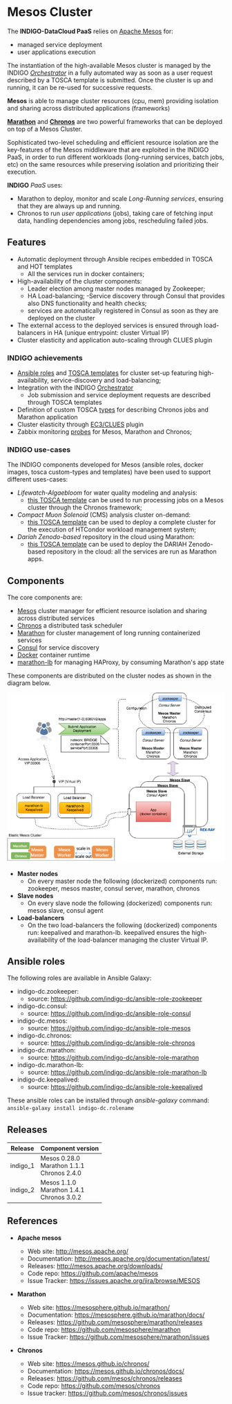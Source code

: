 # Mesos Cluster 

The **INDIGO-DataCloud PaaS** relies on [Apache Mesos](http://mesos.apache.org/) for:
- managed service deployment 
- user applications execution

The instantiation of the high-available Mesos cluster is managed by the INDIGO *[Orchestrator](https://www.gitbook.com/book/indigo-dc/orchestrator/details)* in a fully automated way as soon as a user request described by a TOSCA template is submitted. Once the cluster is up and running, it can be re-used for successive requests.

**Mesos** is able to manage cluster resources (cpu, mem) providing isolation and sharing across distributed applications (frameworks)

**[Marathon](https://mesosphere.github.io/marathon/)** and **[Chronos](https://mesos.github.io/chronos/)** are two powerful frameworks that can be deployed on top of a Mesos Cluster.

Sophisticated two-level scheduling and efficient resource isolation are the key-features of the Mesos middleware that are exploited in the INDIGO PaaS, in order to run different workloads (long-running services, batch jobs, etc) on the same resources while preserving isolation and prioritizing their execution.

**INDIGO** *PaaS* uses:
- Marathon to deploy, monitor and scale *Long-Running services*, ensuring that they are always up and running.
- Chronos to run *user applications* (jobs), taking care of fetching input data, handling dependencies among jobs, rescheduling failed jobs.


## Features

- Automatic deployment through Ansible recipes embedded in TOSCA and HOT templates
  - All the services run in docker containers;
- High-availability of the cluster components: 
  - Leader election among master nodes managed by Zookeeper; 
  - HA Load-balancing;
-Service discovery through Consul that provides also DNS functionality and health checks; 
  - services are automatically registered in Consul as soon as they are deployed on the cluster
- The external access to the deployed services is ensured through load-balancers in HA (unique entrypoint: cluster Virtual IP)
- Cluster elasticity and application auto-scaling through CLUES plugin 

### INDIGO achievements
- [Ansible roles](#ansible-roles) and [TOSCA templates](https://github.com/indigo-dc/tosca-templates/blob/master/mesos_cluster.yaml) for cluster set-up featuring high-availability, service-discovery and load-balancing; 
- Integration with the INDIGO [Orchestrator](https://www.gitbook.com/book/indigo-dc/orchestrator/details) 
  - Job submission and service deployment requests are described through TOSCA templates
- Definition of custom TOSCA [types](https://github.com/indigo-dc/tosca-types/blob/master/custom_types.yaml) for describing Chronos jobs and Marathon application  
- Cluster elasticity through [EC3/CLUES](https://github.com/indigo-dc/clues-indigo) plugin
- Zabbix monitoring [probes](https://github.com/indigo-dc/Monitoring) for Mesos, Marathon and Chronos;

### INDIGO use-cases
The INDIGO components developed for Mesos (ansible roles, docker images, tosca custom-types and templates) have been used to support different uses-cases:

- *Lifewatch-Algaebloom* for water quality modeling and analysis: 
  - [this TOSCA template](https://github.com/indigo-dc/tosca-templates/blob/master/lifewatch-algaebloom.yaml) can be used to run processing jobs on a Mesos cluster through the Chronos framework; 
- *Compact Muon Solenoid* (CMS) analysis cluster on-demand:
  - [this TOSCA template](https://github.com/indigo-dc/tosca-templates/blob/master/mesos_cluster_cms.yaml) can be used to deploy a complete cluster for the execution of HTCondor workload management system;
- *Dariah Zenodo-based* repository in the cloud using Marathon:
  - [this TOSCA template](https://github.com/indigo-dc/tosca-templates/blob/master/dariah_repository.yaml) can be used to deploy the DARIAH Zenodo-based repository in the cloud: all the services are run as Marathon apps.   


## Components

The core components are:

- [Mesos](http://mesos.apache.org) cluster manager for efficient resource isolation and sharing across distributed services
- [Chronos](https://mesos.github.io/chronos/) a distributed task scheduler
- [Marathon](https://mesosphere.github.io/marathon) for cluster management of long running containerized services
- [Consul](http://consul.io) for service discovery
- [Docker](http://docker.io) container runtime
- [marathon-lb](https://github.com/mesosphere/marathon-lb) for managing HAProxy, by consuming Marathon's app state

These components are distributed on the cluster nodes as shown in the diagram below.

![alt mesoscluster](mesos-cluster-ha.png "INDIGO Mesos cluster architecture")

- **Master nodes** 
  - On every master node the following (dockerized) components run: zookeeper, mesos master, consul server, marathon, chronos   
- **Slave nodes**
  - On every slave node the following (dockerized) components run: mesos slave, consul agent
- **Load-balancers**
  - On the two load-balancers the following (dockerized) components run: keepalived and marathon-lb. keepalived ensures the high-availability of the load-balancer managing the cluster Virtual IP.


## Ansible roles

The following roles are available in Ansible Galaxy:

- indigo-dc.zookeeper: 
  - source: https://github.com/indigo-dc/ansible-role-zookeeper
- indigo-dc.consul:
  - source: https://github.com/indigo-dc/ansible-role-consul
- indigo-dc.mesos:
  - source: https://github.com/indigo-dc/ansible-role-mesos
- indigo-dc.chronos:
  - source: https://github.com/indigo-dc/ansible-role-chronos
- indigo-dc.marathon:
  - source: https://github.com/indigo-dc/ansible-role-marathon
- indigo-dc.marathon-lb:
  - source: https://github.com/indigo-dc/ansible-role-marathon-lb
- indigo-dc.keepalived:
  - source: https://github.com/indigo-dc/ansible-role-keepalived

These ansible roles can be installed through *ansible-galaxy* command: `ansible-galaxy install indigo-dc.rolename`

## Releases

| Release  | Component version |
| ------------- | ------------- |
| indigo_1  | Mesos 0.28.0 <br> Marathon 1.1.1 <br> Chronos 2.4.0 |
| indigo_2  | Mesos 1.1.0 <br> Marathon 1.4.1 <br> Chronos 3.0.2 |

## References
- **Apache mesos** 
  - Web site: http://mesos.apache.org/
  - Documentation: http://mesos.apache.org/documentation/latest/
  - Releases: http://mesos.apache.org/downloads/
  - Code repo: https://github.com/apache/mesos
  - Issue Tracker: https://issues.apache.org/jira/browse/MESOS

- **Marathon**
  - Web site: https://mesosphere.github.io/marathon/
  - Documentation: https://mesosphere.github.io/marathon/docs/
  - Releases: https://github.com/mesosphere/marathon/releases
  - Code repo: https://github.com/mesosphere/marathon
  - Issue Tracker: https://github.com/mesosphere/marathon/issues	

- **Chronos**
  - Web site: https://mesos.github.io/chronos/
  - Documentation: https://mesos.github.io/chronos/docs/
  - Releases: https://github.com/mesos/chronos/releases
  - Code repo: https://github.com/mesos/chronos
  - Issue tracker: https://github.com/mesos/chronos/issues

